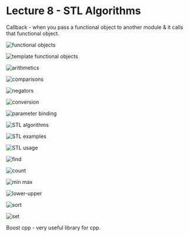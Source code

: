 # Lecture 8 - STL Algorithms

Callback - when you pass a functional object to another module & it calls that functional object.

![functional objects](functional-objects.png)

![template functional objects](template-functional-objects.png)

![arithmetics](arithmetics.png)

![comparisons](comparisons.png)

![negators](negators.png)

![conversion](conversion.png)

![parameter binding](parameter-binding.png)

![STL algorithms](STL-algorithms.png)

![STL examples](STL-examples.png)

![STL usage](STL-usage.png)

![find](find.png)

![count](count.png)

![min max](min-max.png)

![lower-upper](lower-upper.png)

![sort](sort.png)

![set](set.png)

Boost cpp - very useful library for cpp.